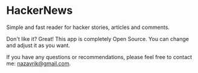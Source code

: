 # HackerNews
Simple and fast reader for hacker stories, articles and comments.

Don't like it? Great! This app is completely Open Source. You can change and adjust it as you want. 

If you have any questions or recommendations, please feel free to contact me: nazavrik@gmail.com.
